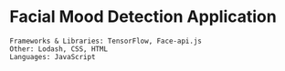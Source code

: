 # Facial Mood Detection Application

```
Frameworks & Libraries: TensorFlow, Face-api.js   
Other: Lodash, CSS, HTML
Languages: JavaScript
```
